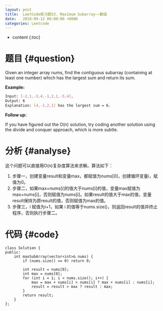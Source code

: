```yaml
---
layout: post
title:  LeetCode练习题53. Maximum Subarray——数组
date:   2018-09-12 00:00:00 +0800
categories: Leetcode
---
```


* content
{:toc}



# 题目  {#question}
Given an integer array nums, find the contiguous subarray (containing at least one number) which has the largest sum and return its sum.

**Example:**
```bash
Input: [-2,1,-3,4,-1,2,1,-5,4],
Output: 6
Explanation: [4,-1,2,1] has the largest sum = 6.
```

**Follow up:**

If you have figured out the O(n) solution, try coding another solution using the divide and conquer approach, which is more subtle.


# 分析  {#analyse}
这个问题可以直接用O(n)复杂度算法来求解。算法如下：
1. 步骤一，创建变量result和变量max，都赋值为nums[0]，创建循环变量i，赋值为0。
2. 步骤二，如果max+nums[i]的值大于nums[i]的值，变量max赋值为max+nums[i]，否则赋值为nums[i]。如果result的值大于max的值，变量result保持为原result的值，否则赋值为max的值。
3. 步骤三，i 赋值为i+1，如果 i 的值等于nums.size()，则返回result的值并终止程序，否则执行步骤二。

# 代码  {#code}
```
class Solution {
public:
    int maxSubArray(vector<int>& nums) {
        if (nums.size() == 0) return 0;

        int result = nums[0];
        int max = nums[0];
        for (int i = 1; i < nums.size(); i++) {
            max = max + nums[i] > nums[i] ? max + nums[i] : nums[i];
            result = result > max ? result : max;
        }
        return result;
    }
};
```